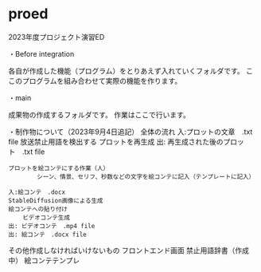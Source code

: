 # proed
2023年度プロジェクト演習ED

・Before integration

各自が作成した機能（プログラム）をとりあえず入れていくフォルダです。
ここのプログラムを組み合わせて実際の機能を作ります。

・main

成果物の作成するフォルダです。
作業はここで行います。

・制作物について（2023年9月4日追記）
全体の流れ
    入:プロットの文章　.txt file
    放送禁止用語を検出する
    プロットを再生成
    出: 再生成された後のプロット　.txt file　
 
    プロットを絵コンテにする作業（人）
            シーン、情景、セリフ、秒数などの文字を絵コンテに記入（テンプレートに記入）

    入:絵コンテ　.docx
    StableDiffusion画像による生成
    絵コンテへの貼り付け
        ビデオコンテ生成
    出: ビデオコンテ　.mp4 file
    出: 絵コンテ　.docx file
その他作成しなければいけないもの
    フロントエンド画面
    禁止用語辞書（作成中）
    絵コンテテンプレ
